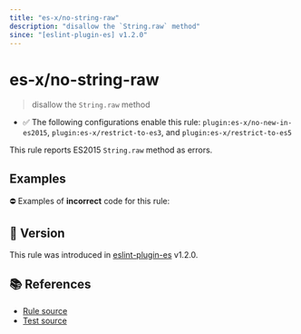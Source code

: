 ```yaml
---
title: "es-x/no-string-raw"
description: "disallow the `String.raw` method"
since: "[eslint-plugin-es] v1.2.0"
---
```


# es-x/no-string-raw
> disallow the `String.raw` method

- ✅ The following configurations enable this rule: `plugin:es-x/no-new-in-es2015`, `plugin:es-x/restrict-to-es3`, and `plugin:es-x/restrict-to-es5`

This rule reports ES2015 `String.raw` method as errors.

## Examples

⛔ Examples of **incorrect** code for this rule:

<eslint-playground type="bad" code="/*eslint es-x/no-string-raw: error */
const pattern = String.raw`[\w_$]+`
" />

## 🚀 Version

This rule was introduced in [eslint-plugin-es] v1.2.0.

[eslint-plugin-es]: https://github.com/mysticatea/eslint-plugin-es

## 📚 References

- [Rule source](https://github.com/ota-meshi/eslint-plugin-es-x/blob/master/lib/rules/no-string-raw.js)
- [Test source](https://github.com/ota-meshi/eslint-plugin-es-x/blob/master/tests/lib/rules/no-string-raw.js)
